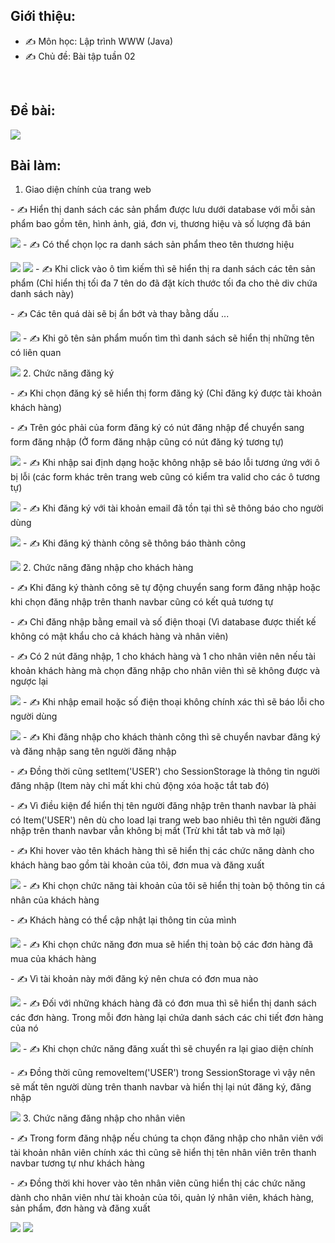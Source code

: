 ## Giới thiệu:
- ✍ Môn học: Lập trình WWW (Java)
- ✍ Chủ đề: Bài tập tuần 02
<br />

## Đề bài:
<img src="img/debai.png"/>
<br />

## Bài làm:

1. Giao diện chính của trang web
<p></p>
- ✍ Hiển thị danh sách các sản phẩm được lưu dưới database với mỗi sản phẩm bao gồm tên, hình ảnh, giá, đơn vị, thương hiệu và số lượng đã bán
<p></p>
<img src="img/mainLayout.png"/>
- ✍ Có thể chọn lọc ra danh sách sản phẩm theo tên thương hiệu
<p></p>
<img src="img/filterProduct1.png"/>
<img src="img/filterProduct2.png"/>
- ✍ Khi click vào ô tìm kiếm thì sẽ hiển thị ra danh sách các tên sản phẩm (Chỉ hiển thị tối đa 7 tên do đã đặt kích thước tối đa cho thẻ div chứa danh sách này)
<p></p>
- ✍ Các tên quá dài sẽ bị ẩn bớt và thay bằng dấu ...
<p></p>
<img src="img/searchProduct1.png"/>
- ✍ Khi gõ tên sản phẩm muốn tìm thì danh sách sẽ hiển thị những tên có liên quan
<p></p>
<img src="img/searchProduct2.png"/>
2. Chức năng đăng ký
<p></p>
- ✍ Khi chọn đăng ký sẽ hiển thị form đăng ký (Chỉ đăng ký được tài khoản khách hàng)
<p></p>
- ✍ Trên góc phải của form đăng ký có nút đăng nhập để chuyển sang form đăng nhập (Ở form đăng nhập cũng có nút đăng ký tương tự)
<p></p>
<img src="img/register1.png"/>
- ✍ Khi nhập sai định dạng hoặc không nhập sẽ báo lỗi tương ứng với ô bị lỗi (các form khác trên trang web cũng có kiểm tra valid cho các ô tương tự)
<p></p>
<img src="img/register2.png"/>
- ✍ Khi đăng ký với tài khoản email đã tồn tại thì sẽ thông báo cho người dùng
<p></p>
<img src="img/register3.png"/>
- ✍ Khi đăng ký thành công sẽ thông báo thành công
<p></p>
<img src="img/register4.png"/>
2. Chức năng đăng nhập cho khách hàng
<p></p>
- ✍ Khi đăng ký thành công sẽ tự động chuyển sang form đăng nhập hoặc khi chọn đăng nhập trên thanh navbar cũng có kết quả tương tự
<p></p>
- ✍ Chỉ đăng nhập bằng email và số điện thoại (Vì database được thiết kế không có mật khẩu cho cả khách hàng và nhân viên)
<p></p>
- ✍ Có 2 nút đăng nhập, 1 cho khách hàng và 1 cho nhân viên nên nếu tài khoản khách hàng mà chọn đăng nhập cho nhân viên thì sẽ không được và ngược lại
<p></p>
<img src="img/loginCustomer1.png"/>
- ✍ Khi nhập email hoặc số điện thoại không chính xác thì sẽ báo lỗi cho người dùng
<p></p>
<img src="img/loginCustomer2.png"/>
- ✍ Khi đăng nhập cho khách thành công thì sẽ chuyển navbar đăng ký và đăng nhập sang tên người đăng nhập
<p></p>
- ✍ Đồng thời cũng setItem('USER') cho SessionStorage là thông tin người đăng nhập (Item này chỉ mất khi chủ động xóa hoặc tắt tab đó)
<p></p>
- ✍ Vì điều kiện để hiển thị tên người đăng nhập trên thanh navbar là phải có Item('USER') nên dù cho load lại trang web bao nhiêu thì tên người đăng nhập trên thanh navbar vẫn không bị mất (Trừ khi tắt tab và mở lại)
<p></p>
- ✍ Khi hover vào tên khách hàng thì sẽ hiển thị các chức năng dành cho khách hàng bao gồm tài khoản của tôi, đơn mua và đăng xuất
<p></p>
<img src="img/customerRole.png"/>
- ✍ Khi chọn chức năng tài khoản của tôi sẽ hiển thị toàn bộ thông tin cá nhân của khách hàng
<p></p>
- ✍ Khách hàng có thể cập nhật lại thông tin của mình
<p></p>
<img src="img/customerInfo.png"/>
- ✍ Khi chọn chức năng đơn mua sẽ hiển thị toàn bộ các đơn hàng đã mua của khách hàng 
<p></p>
- ✍ Vì tài khoản này mới đăng ký nên chưa có đơn mua nào 
<p></p>
<img src="img/customerOrderNone.png"/>
- ✍ Đối với những khách hàng đã có đơn mua thì sẽ hiển thị danh sách các đơn hàng. Trong mỗi đơn hàng lại chứa danh sách các chi tiết đơn hàng của nó
<p></p>
<img src="img/customerOrder.png"/>
- ✍ Khi chọn chức năng đăng xuất thì sẽ chuyển ra lại giao diện chính
<p></p>
- ✍ Đồng thời cũng removeItem('USER') trong SessionStorage vì vậy nên sẽ mất tên người dùng trên thanh navbar và hiển thị lại nút đăng ký, đăng nhập
<p></p>
<img src="img/logout.png"/>
3. Chức năng đăng nhập cho nhân viên
<p></p>
- ✍ Trong form đăng nhập nếu chúng ta chọn đăng nhập cho nhân viên với tài khoản nhân viên chính xác thì cũng sẽ hiển thị tên nhân viên trên thanh navbar tương tự như khách hàng
<p></p>
- ✍ Đồng thời khi hover vào tên nhân viên cũng hiển thị các chức năng dành cho nhân viên như tài khoản của tôi, quản lý nhân viên, khách hàng, sản phẩm, đơn hàng và đăng xuất
<p></p>
<img src="img/loginEmployee.png"/>
<img src="img/employeeRole.png"/>
